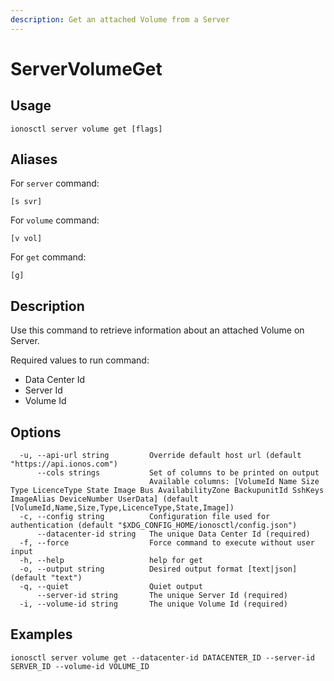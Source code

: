 ```yaml
---
description: Get an attached Volume from a Server
---
```


# ServerVolumeGet

## Usage

```text
ionosctl server volume get [flags]
```

## Aliases

For `server` command:

```text
[s svr]
```

For `volume` command:

```text
[v vol]
```

For `get` command:

```text
[g]
```

## Description

Use this command to retrieve information about an attached Volume on Server.

Required values to run command:

* Data Center Id
* Server Id
* Volume Id

## Options

```text
  -u, --api-url string         Override default host url (default "https://api.ionos.com")
      --cols strings           Set of columns to be printed on output 
                               Available columns: [VolumeId Name Size Type LicenceType State Image Bus AvailabilityZone BackupunitId SshKeys ImageAlias DeviceNumber UserData] (default [VolumeId,Name,Size,Type,LicenceType,State,Image])
  -c, --config string          Configuration file used for authentication (default "$XDG_CONFIG_HOME/ionosctl/config.json")
      --datacenter-id string   The unique Data Center Id (required)
  -f, --force                  Force command to execute without user input
  -h, --help                   help for get
  -o, --output string          Desired output format [text|json] (default "text")
  -q, --quiet                  Quiet output
      --server-id string       The unique Server Id (required)
  -i, --volume-id string       The unique Volume Id (required)
```

## Examples

```text
ionosctl server volume get --datacenter-id DATACENTER_ID --server-id SERVER_ID --volume-id VOLUME_ID
```

